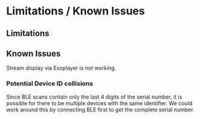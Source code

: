 # Limitations / Known Issues

## Limitations

## Known Issues

Stream display via Exoplayer is not working.

### Potential Device ID collisions

Since BLE scans contain only the last 4 digits of the serial number, it is possible for there to be multiple
devices with the same identifier. We could work around this by connecting BLE first to get the complete
serial number.
